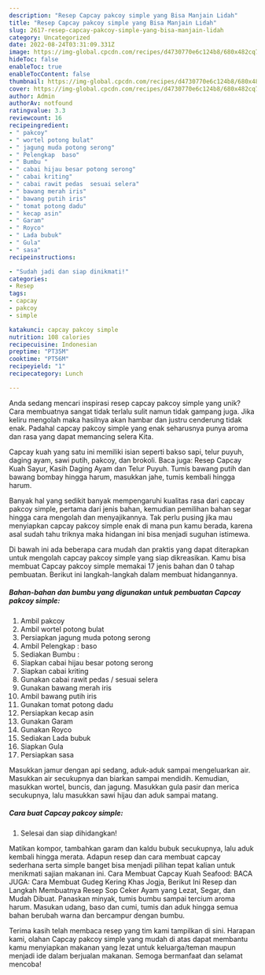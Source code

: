 ```yaml
---
description: "Resep Capcay pakcoy simple yang Bisa Manjain Lidah"
title: "Resep Capcay pakcoy simple yang Bisa Manjain Lidah"
slug: 2617-resep-capcay-pakcoy-simple-yang-bisa-manjain-lidah
category: Uncategorized
date: 2022-08-24T03:31:09.331Z
image: https://img-global.cpcdn.com/recipes/d4730770e6c124b8/680x482cq70/capcay-pakcoy-simple-foto-resep-utama.jpg
hideToc: false
enableToc: true
enableTocContent: false
thumbnail: https://img-global.cpcdn.com/recipes/d4730770e6c124b8/680x482cq70/capcay-pakcoy-simple-foto-resep-utama.jpg
cover: https://img-global.cpcdn.com/recipes/d4730770e6c124b8/680x482cq70/capcay-pakcoy-simple-foto-resep-utama.jpg
author: Admin
authorAv: notfound
ratingvalue: 3.3
reviewcount: 16
recipeingredient:
- " pakcoy"
- " wortel potong bulat"
- " jagung muda potong serong"
- " Pelengkap  baso"
- " Bumbu "
- " cabai hijau besar potong serong"
- " cabai kriting"
- " cabai rawit pedas  sesuai selera"
- " bawang merah iris"
- " bawang putih iris"
- " tomat potong dadu"
- " kecap asin"
- " Garam"
- " Royco"
- " Lada bubuk"
- " Gula"
- " sasa"
recipeinstructions:

- "Sudah jadi dan siap dinikmati!"
categories:
- Resep
tags:
- capcay
- pakcoy
- simple

katakunci: capcay pakcoy simple 
nutrition: 108 calories
recipecuisine: Indonesian
preptime: "PT35M"
cooktime: "PT56M"
recipeyield: "1"
recipecategory: Lunch

---
```





Anda sedang mencari inspirasi resep capcay pakcoy simple yang unik? Cara membuatnya sangat tidak terlalu sulit namun tidak gampang juga. Jika keliru mengolah maka hasilnya akan hambar dan justru cenderung tidak enak. Padahal capcay pakcoy simple yang enak seharusnya punya aroma dan rasa yang dapat memancing selera Kita.





Capcay kuah yang satu ini memiliki isian seperti bakso sapi, telur puyuh, daging ayam, sawi putih, pakcoy, dan brokoli. Baca juga: Resep Capcay Kuah Sayur, Kasih Daging Ayam dan Telur Puyuh. Tumis bawang putih dan bawang bombay hingga harum, masukkan jahe, tumis kembali hingga harum.

Banyak hal yang sedikit banyak mempengaruhi kualitas rasa dari capcay pakcoy simple, pertama dari jenis bahan, kemudian pemilihan bahan segar hingga cara mengolah dan menyajikannya. Tak perlu pusing jika mau menyiapkan capcay pakcoy simple enak di mana pun kamu berada, karena asal sudah tahu triknya maka hidangan ini bisa menjadi suguhan istimewa.






Di bawah ini ada beberapa cara mudah dan praktis yang dapat diterapkan untuk mengolah capcay pakcoy simple yang siap dikreasikan. Kamu bisa membuat Capcay pakcoy simple memakai 17 jenis bahan dan 0 tahap pembuatan. Berikut ini langkah-langkah dalam membuat hidangannya.

<!--inarticleads1-->

##### Bahan-bahan dan bumbu yang digunakan untuk pembuatan Capcay pakcoy simple:

1. Ambil  pakcoy
1. Ambil  wortel potong bulat
1. Persiapkan  jagung muda potong serong
1. Ambil  Pelengkap : baso
1. Sediakan  Bumbu :
1. Siapkan  cabai hijau besar potong serong
1. Siapkan  cabai kriting
1. Gunakan  cabai rawit pedas / sesuai selera
1. Gunakan  bawang merah iris
1. Ambil  bawang putih iris
1. Gunakan  tomat potong dadu
1. Persiapkan  kecap asin
1. Gunakan  Garam
1. Gunakan  Royco
1. Sediakan  Lada bubuk
1. Siapkan  Gula
1. Persiapkan  sasa


Masukkan jamur dengan api sedang, aduk-aduk sampai mengeluarkan air. Masukkan air secukupnya dan biarkan sampai mendidih. Kemudian, masukkan wortel, buncis, dan jagung. Masukkan gula pasir dan merica secukupnya, lalu masukkan sawi hijau dan aduk sampai matang. 

<!--inarticleads2-->

##### Cara buat Capcay pakcoy simple:


1. Selesai dan siap dihidangkan!

Matikan kompor, tambahkan garam dan kaldu bubuk secukupnya, lalu aduk kembali hingga merata. Adapun resep dan cara membuat capcay sederhana serta simple banget bisa menjadi pilihan tepat kalian untuk menikmati sajian makanan ini. Cara Membuat Capcay Kuah Seafood: BACA JUGA: Cara Membuat Gudeg Kering Khas Jogja, Berikut Ini Resep dan Langkah Membuatnya Resep Sop Ceker Ayam yang Lezat, Segar, dan Mudah Dibuat. Panaskan minyak, tumis bumbu sampai tercium aroma harum. Masukan udang, baso dan cumi, tumis dan aduk hingga semua bahan berubah warna dan bercampur dengan bumbu. 

Terima kasih telah membaca resep yang tim kami tampilkan di sini. Harapan kami, olahan Capcay pakcoy simple yang mudah di atas dapat membantu kamu menyiapkan makanan yang lezat untuk keluarga/teman maupun menjadi ide dalam berjualan makanan. Semoga bermanfaat dan selamat mencoba!
